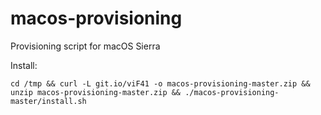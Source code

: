 # macos-provisioning
Provisioning script for macOS Sierra

Install:

```
cd /tmp && curl -L git.io/viF41 -o macos-provisioning-master.zip && unzip macos-provisioning-master.zip && ./macos-provisioning-master/install.sh
```
